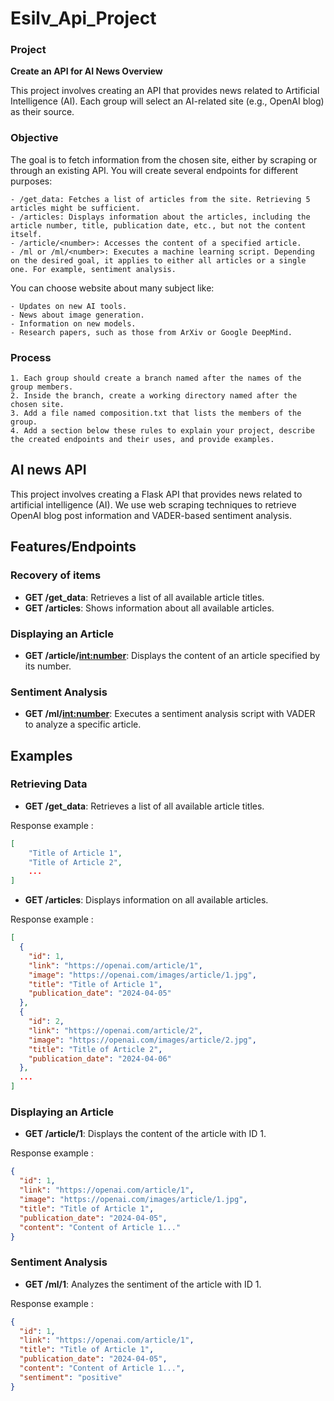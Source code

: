 # Esilv_Api_Project

### Project

**Create an API for AI News Overview**

This project involves creating an API that provides news related to Artificial Intelligence (AI). Each group will select an AI-related site (e.g., OpenAI blog) as their source.

### Objective

The goal is to fetch information from the chosen site, either by scraping or through an existing API. You will create several endpoints for different purposes:

    - /get_data: Fetches a list of articles from the site. Retrieving 5 articles might be sufficient.
    - /articles: Displays information about the articles, including the article number, title, publication date, etc., but not the content itself.
    - /article/<number>: Accesses the content of a specified article.
    - /ml or /ml/<number>: Executes a machine learning script. Depending on the desired goal, it applies to either all articles or a single one. For example, sentiment analysis.

You can choose website about many subject like:

    - Updates on new AI tools.
    - News about image generation.
    - Information on new models.
    - Research papers, such as those from ArXiv or Google DeepMind.

### Process

    1. Each group should create a branch named after the names of the group members.
    2. Inside the branch, create a working directory named after the chosen site.
    3. Add a file named composition.txt that lists the members of the group.
    4. Add a section below these rules to explain your project, describe the created endpoints and their uses, and provide examples.

## AI news API

This project involves creating a Flask API that provides news related to artificial intelligence (AI). We use web scraping techniques to retrieve OpenAI blog post information and VADER-based sentiment analysis.

## Features/Endpoints

### Recovery of items

- **GET /get_data**: Retrieves a list of all available article titles.
- **GET /articles**: Shows information about all available articles.

### Displaying an Article

- **GET /article/<int:number>**: Displays the content of an article specified by its number.

### Sentiment Analysis

- **GET /ml/<int:number>**: Executes a sentiment analysis script with VADER to analyze a specific article.

## Examples

### Retrieving Data

- **GET /get_data**: Retrieves a list of all available article titles.

Response example :

```json
[
    "Title of Article 1",
    "Title of Article 2",
    ...
]
```

- **GET /articles**: Displays information on all available articles.

Response example :

```json
[
  {
    "id": 1,
    "link": "https://openai.com/article/1",
    "image": "https://openai.com/images/article/1.jpg",
    "title": "Title of Article 1",
    "publication_date": "2024-04-05"
  },
  {
    "id": 2,
    "link": "https://openai.com/article/2",
    "image": "https://openai.com/images/article/2.jpg",
    "title": "Title of Article 2",
    "publication_date": "2024-04-06"
  },
  ...
]
```

### Displaying an Article

- **GET /article/1**: Displays the content of the article with ID 1.

Response example :

```json
{
  "id": 1,
  "link": "https://openai.com/article/1",
  "image": "https://openai.com/images/article/1.jpg",
  "title": "Title of Article 1",
  "publication_date": "2024-04-05",
  "content": "Content of Article 1..."
}
```

### Sentiment Analysis

- **GET /ml/1**: Analyzes the sentiment of the article with ID 1.

Response example :

```json
{
  "id": 1,
  "link": "https://openai.com/article/1",
  "title": "Title of Article 1",
  "publication_date": "2024-04-05",
  "content": "Content of Article 1...",
  "sentiment": "positive"
}
```
